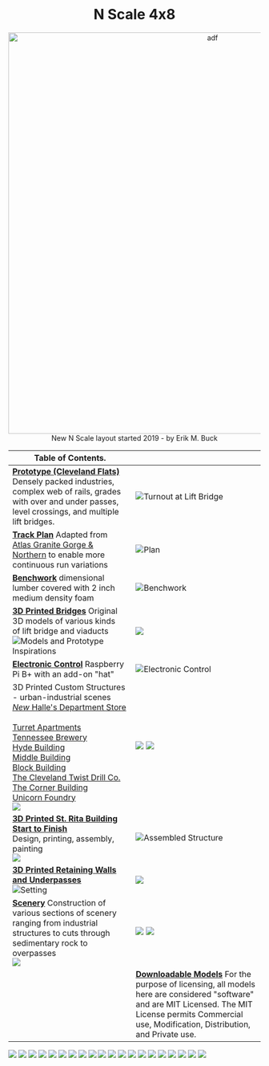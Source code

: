 <head>
<h1 align="center" style="margin-top: 0px;">N Scale 4x8</h1>

<p align="center" style="margin-bottom: 0px !important;">
 <img width="800" src="./buildingBrew/IMG_0674.png" alt="adf" align="center"> 
</p>
<p align="center" style="margin-top: 0px;">New N Scale layout started 2019 - by Erik M. Buck</p>
</head>


| Table of Contents.         |                                                                                               |
|----------------------------|-----------------------------------------------------------------------------------------------|
| [**Prototype (Cleveland Flats)**](prototypeInspiration/Prototypes.md) <br /> Densely packed industries, complex web of rails, grades with over and under passes, level crossings, and multiple lift bridges. | ![Turnout at Lift Bridge](toc/tocTurnoutAtLiftBridge.png)
| [**Track Plan**](plan/plan.md) Adapted from <br /> [Atlas Granite Gorge & Northern](https://www.modeltrainforum.com/picture.php?albumid=241&pictureid=2492) to enable more continuous run variations | ![Plan](toc/tocRev8s.png)
| [**Benchwork**](benchwork/benchwork.md) dimensional lumber covered with 2 inch medium density foam | ![Benchwork](toc/tocIMG_0104.png)
| [**3D Printed Bridges**](printedModels/Custom3DPrintedBridges.md) Original 3D models of various kinds <br /> of lift bridge and viaducts <br /> ![Models and Prototype Inspirations](toc/tocCustom3DPrintedModels.png) | ![](closeUpPrintedGirder.png)
[**Electronic Control**](controls/Control.md) Raspberry Pi B+ with an add-on "hat" | ![Electronic Control](toc/tocIMG_0129s.png)
| 3D Printed Custom Structures - urban-industrial scenes <br /> [*New* Halle's Department Store](buildingHalles/buildingHalles.md) <br /><br /> [Turret Apartments](buildingTurretApartments/buildingTurretAppartments.md) <br /> [Tennessee Brewery](buildingBrew/brew.md) <br /> [Hyde Building](buildingHyde/buildingHyde.md) <br /> [Middle Building](buildingMiddle/buildingMiddle.md) <br /> [Block Building](buildingBlock/buildingBlock.md) <br /> [The Cleveland Twist Drill Co.](buildingClevelandTwistDrill/buildingCYDC.md) <br /> [The Corner Building](buildingCorner/buildingCorner.md) <br /> [Unicorn Foundry](buildingFoundry/buildingFoundry.md) <br /> ![](buildingCorner/buildingCornerAltColor_small.png) | ![](toc/tocDownStreetClose.png) ![](buildingClevelandTwistDrill/ctdc01_small.png) 
| [**3D Printed St. Rita Building Start to Finish**](buildingStRitaStartToFinish/buildingStRita.md) <br /> Design, printing, assembly, painting <br /> ![](buildingStRitaStartToFinish/ModelPartA.png) | ![Assembled Structure](buildingStRitaStartToFinish/assembledStructure_d.png)
| [**3D Printed Retaining Walls and Underpasses**](https://nscale4by8.github.io/nscale4x8/Scenery/part01/part01.html) <br /> ![Setting](toc/tocRetainingWall_p.png) | ![](Scenery/1.png) 
| [**Scenery**](Scenery/Scenery.md) Construction of various sections of scenery ranging from industrial structures to cuts through sedimentary rock to overpasses <br /> ![](Scenery/part02/IMG_0483small.png) | ![](toc/tocArea00.png) ![](toc/tocArea01.png)
| | [**Downloadable Models**](downloadableModels/downloadableModels.md) For the purpose of licensing, all models <br /> here are considered "software" and are MIT Licensed. The MIT License permits Commercial use, Modification, Distribution, and Private use.

![](https://github.com/nscale4by8/nscale4x8/blob/master/20220802/IMG_0771.png)
![](https://github.com/nscale4by8/nscale4x8/blob/master/20220802/IMG_0772.png)
![](https://github.com/nscale4by8/nscale4x8/blob/master/20220802/IMG_0774.png)
![](https://github.com/nscale4by8/nscale4x8/blob/master/20220802/IMG_0775.png)
![](https://github.com/nscale4by8/nscale4x8/blob/master/20220802/IMG_0776.png)
![](https://github.com/nscale4by8/nscale4x8/blob/master/20220802/IMG_0777.png)
![](https://github.com/nscale4by8/nscale4x8/blob/master/20220802/IMG_0778.png)
![](https://github.com/nscale4by8/nscale4x8/blob/master/20220802/IMG_0780.png)
![](https://github.com/nscale4by8/nscale4x8/blob/master/20220802/IMG_0781.png)
![](https://github.com/nscale4by8/nscale4x8/blob/master/20220802/IMG_0782.png)
![](https://github.com/nscale4by8/nscale4x8/blob/master/20220802/IMG_0785.png)
![](https://github.com/nscale4by8/nscale4x8/blob/master/20220802/IMG_0787.png)
![](https://github.com/nscale4by8/nscale4x8/blob/master/20220802/IMG_0793.png)
![](https://github.com/nscale4by8/nscale4x8/blob/master/20220802/IMG_0793.png)
![](https://github.com/nscale4by8/nscale4x8/blob/master/20220802/IMG_0795.png)
![](https://github.com/nscale4by8/nscale4x8/blob/master/20220802/IMG_0796.png)
![](https://github.com/nscale4by8/nscale4x8/blob/master/20220802/IMG_0798.png)
![](https://github.com/nscale4by8/nscale4x8/blob/master/20220802/IMG_0802.png)
![](https://github.com/nscale4by8/nscale4x8/blob/master/20220802/IMG_0807.png)
![](https://github.com/nscale4by8/nscale4x8/blob/master/20220802/IMG_0808.png)



